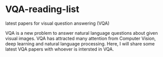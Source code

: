 # VQA-reading-list
latest papers for visual question answering (VQA) 

VQA is a new problem to answer natural language questions about given visual images. VQA has attracted many attention from Computer Vision, deep learning and natural language processing. Here, I will share some latest VQA papers with whoever is intersted in VQA.

